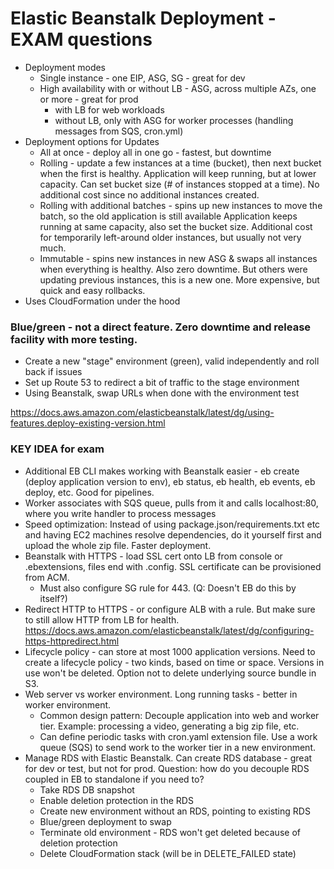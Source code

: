 # Elastic Beanstalk Deployment - EXAM questions
- Deployment modes
  - Single instance - one EIP, ASG, SG - great for dev
  - High availability with or without LB - ASG, across multiple AZs, one or more - great for prod
    - with LB for web workloads
    - without LB, only with ASG for worker processes (handling messages from SQS, cron.yml)
- Deployment options for Updates
  - All at once - deploy all in one go - fastest, but downtime
  - Rolling - update a few instances at a time (bucket), then next bucket when the first is healthy. Application will keep running, but at lower capacity. Can set bucket size (# of instances stopped at a time). No additional cost since no additional instances created.
  - Rolling with additional batches - spins up new instances to move the batch, so the old application is still available Application keeps running at same capacity, also set the bucket size. Additional cost for temporarily left-around older instances, but usually not very much.
  - Immutable - spins new instances in new ASG & swaps all instances when everything is healthy. Also zero downtime. But others were updating previous instances, this is a new one. More expensive, but quick and easy rollbacks.
- Uses CloudFormation under the hood

### Blue/green - not a direct feature. Zero downtime and release facility with more testing.
- Create a new "stage" environment (green), valid independently and roll back if issues
- Set up Route 53 to redirect a bit of traffic to the stage environment
- Using Beanstalk, swap URLs when done with the environment test

https://docs.aws.amazon.com/elasticbeanstalk/latest/dg/using-features.deploy-existing-version.html

### KEY IDEA for exam
- Additional EB CLI makes working with Beanstalk easier - eb create (deploy application version to env), eb status, eb health, eb events, eb deploy, etc. Good for pipelines.
- Worker associates with SQS queue, pulls from it and calls localhost:80, where you write handler to process messages
- Speed optimization: Instead of using package.json/requirements.txt etc and having EC2 machines resolve dependencies, do it yourself first and upload the whole zip file. Faster deployment.
- Beanstalk with HTTPS - load SSL cert onto LB from console or .ebextensions, files end with .config. SSL certificate can be provisioned from ACM. 
  - Must also configure SG rule for 443. (Q: Doesn't EB do this by itself?)
- Redirect HTTP to HTTPS - or configure ALB with a rule. But make sure to still allow HTTP from LB for health.
https://docs.aws.amazon.com/elasticbeanstalk/latest/dg/configuring-https-httpredirect.html
- Lifecycle policy - can store at most 1000 application versions. Need to create a lifecycle policy - two kinds, based on time or space. Versions in use won't be deleted. Option not to delete underlying source bundle in S3.
- Web server vs worker environment. Long running tasks - better in worker environment. 
  - Common design pattern: Decouple application into web and worker tier. Example: processing a video, generating a big zip file, etc. 
  - Can define periodic tasks with cron.yaml extension file. Use a work queue (SQS) to send work to the worker tier in a new environment.
- Manage RDS with Elastic Beanstalk. Can create RDS database - great for dev or test, but not for prod. Question: how do you decouple RDS coupled in EB to standalone if you need to?
  - Take RDS DB snapshot
  - Enable deletion protection in the RDS
  - Create new environment without an RDS, pointing to existing RDS
  - Blue/green deployment to swap
  - Terminate old environment - RDS won't get deleted because of deletion protection
  - Delete CloudFormation stack (will be in DELETE_FAILED state)
